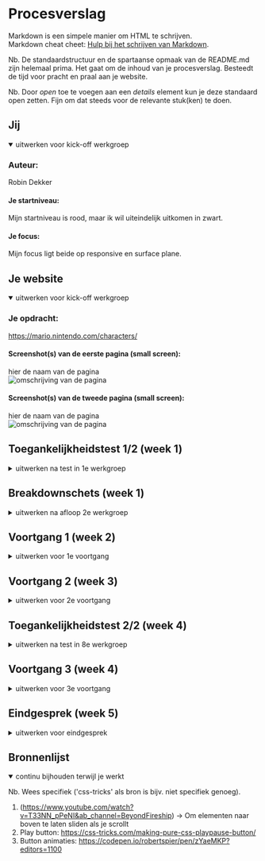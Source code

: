 # Procesverslag
Markdown is een simpele manier om HTML te schrijven.  
Markdown cheat cheet: [Hulp bij het schrijven van Markdown](https://github.com/adam-p/markdown-here/wiki/Markdown-Cheatsheet).

Nb. De standaardstructuur en de spartaanse opmaak van de README.md zijn helemaal prima. Het gaat om de inhoud van je procesverslag. Besteedt de tijd voor pracht en praal aan je website.

Nb. Door *open* toe te voegen aan een *details* element kun je deze standaard open zetten. Fijn om dat steeds voor de relevante stuk(ken) te doen.





## Jij

<details open>
  <summary>uitwerken voor kick-off werkgroep</summary>

  ### Auteur:
  Robin Dekker

  #### Je startniveau:
  Mijn startniveau is rood, maar ik wil uiteindelijk uitkomen in zwart.

  #### Je focus:
  Mijn focus ligt beide op responsive en surface plane.
 
</details>





## Je website

<details open>
  <summary>uitwerken voor kick-off werkgroep</summary>

  ### Je opdracht:
  <a>https://mario.nintendo.com/characters/</a>

  #### Screenshot(s) van de eerste pagina (small screen): 
  hier de naam van de pagina  
  <img src="readme-images/screenshot1.png" width="375px" alt="omschrijving van de pagina">

  #### Screenshot(s) van de tweede pagina (small screen):
  hier de naam van de pagina  
  <img src="readme-images/screenshot2.png" width="375px" alt="omschrijving van de pagina">
 
</details>



## Toegankelijkheidstest 1/2 (week 1)

<details>
  <summary>uitwerken na test in 1e werkgroep</summary>

  ### Bevindingen
  Lijst met je bevindingen die in de test naar voren kwamen:
  - Reduced Motion button
  - Buttons en articles zijn volledig klikbaar gemaakt
  - Duidelijke hovers
  

  #### Screenreader
  De screenreader is in het begin nog lastig om mee te werken. Door ctrl + option + U in te typen, krijg je een overzicht van de landmarks, links en headings op de pagina. Het klikken op een button kan ook nog lastig zijn als je niet weet waar de knoppen zitten. Verder is de webpagina wel goed ontworpen voor een screenreader, op een aantal kleine puntjes na.
  
  - De links zijn duidelijk, maar het zijn er wel veel. 
  - Bij de headings heb je alleen H1 en H2, er ontbreken er nog een paar.
  - De tekst in de articles wordt niet altijd voorgelezen.


  #### Muis en Toetsenbord 
  Je kan goed door de webpagina heen tabben. Er wordt duidelijk weergegeven waar je je bevindt door een gele rand om het element te plaatsen.
  
  - Het contrast met de gele rand is niet altijd even duidelijk.
  - Buttons worden wel duidelijk weergegeven.


  #### Motoriek (shocks, elastiekjes)
  Shocks: persoonlijk vond ik het erg moeilijk om mijn hand te bewegen met de shocks. Ze waren erg krachtig en ook wel pijnlijk. De webpagina is wel toegankelijk, omdat je vooral moet scrollen en lezen en er hoeft nergens getypt te worden. Articles zijn volledig klikbaar dus het is makkelijk om iets aan te klikken als je niet heel nauwkeurig bent. Dit geldt ook met de elastiekjes. De meeste buttons zijn ook groot en daarom makkelijk klikbaar.


  #### Visueel (brillen, contrast, kleurenblind, dark/light). 
  - Er is geen dark/light mode, maar dat is ook niet nodig. 
  - Het contrast van de tekst is goed, want het is meestal wit op een donkere achtergrond.
  - De afbeeldingen en achtergrond zijn vaak kleurrijk, dus dit kan soms moeilijk te zien zijn. Het contrast is hier soms laag.
  - De webpagina kent een duidelijke hiërarchie, dus het is makkelijk om elementen te vinden, ook als je het niet volledig kan zien.
  - De tekstgrootte is duidelijk, kan soms iets groter.

</details>



## Breakdownschets (week 1)

<details>
  <summary>uitwerken na afloop 2e werkgroep</summary>

  ### de hele pagina: 
  <img src="readme-images/breakdownschets.png" width="375px" alt="breakdown van de hele pagina">

</details>





## Voortgang 1 (week 2)

<details>
  <summary>uitwerken voor 1e voortgang</summary>

  ### Stand van zaken
  Het schrijven van de HTML ging goed. De opbouw van de pagina is duidelijk, vooral na het maken van de breakdownschets. De nav goed krijgen met css is nog lastig, maar na het maken van het huiswerk ging dit al beter. Het is belangrijk om nog een duidelijke structuur aan te brengen door middel van de headings. De afbeeldingen heb ik voor nu nog even achterwege gelaten.
  
  Ik heb ook al een begin gemaakt aan de css van de eerste pagina. Ik ben begonnen met de onderdelen die ik al begreep en dat ging goed. Voor nu staat het menu nog naast elkaar, maar later wil ik hier een hamburger menu van maken.
  
  Daarnaast heb ik het huiswerk elke keer bijgehouden. Ik heb veel geleerd van de opdrachten en kan het ook gelijk toepassen in mijn eigen website. Ik heb ervaren dat het belangrijk is om de opdrachten te blijven doen om het te begrijpen en kan daar ook veel voorbeelden uithalen. Wat ik niet meteen begrijp vraag ik vervolgens in de les en dan is het een stuk duidelijker. Ik moet er wel bij zeggen dat de opdrachten veel tijd kosten, maar de herhaling is goed om het te onthouden.


  ### Agenda voor meeting
  samen met je groepje opstellen

  | Marc     | Aya          | Mats    | Robin        |
  | ---            | ---                | ---          | ---              |
  | HTML en CSS kort laten zien voor feedback  | hoe zijn hier de h'tjes verdeeld (h1, h2, etc.)?            | plan opstellen ivm huiswerk bijhouden    | Kun je grid, flexbox en position door elkaar gebruiken? Of kan het ook anders?    |
  | - | - | - | Is mijn HTML goed uitgewerkt? Of wat mist er nog of kan beter? |

  Algemeen: Hamburger menu, Github (vullen we het goed in, zoals website link)

  ### Verslag van meeting
  hier na afloop snel de uitkomsten van de meeting vastleggen

  - Probeer de css selectoren korter te maken voor het overzicht, alleen uitschrijven als het nodig is.
  - Structuur houden binnen de css, zodat je het later makkelijk terug kan vinden.
  - Alleen divs gebruiken voor styling, niet voor andere dingen!
  
  - Grid, flexbox en position kunnen zeker door elkaar gebruikt worden.
  - HTML ziet er goed uit. Duidelijk verschil tussen sections en articles.
  - Voor Github vragen moet je bij de studentassistent zijn.
  - Hamburger menu wordt in de volgende lessen uitgelegd.

</details>





## Voortgang 2 (week 3)

<details>
  <summary>uitwerken voor 2e voortgang</summary>

  ### Stand van zaken
  Deze week ben ik goed opweg met de css, maar er moet nog wel veel gedaan worden. Ook heb ik de HTML van de tweede pagina af. Alleen weet ik nog niet hoe ik de uitklaptekst wil gaan doen. Het kan met Details/Summary, dat moet ik nog even opzoeken. Het hamburger menu is ook gelukt na het maken van de opdrachten. Deze week heb ik veel tijd besteed aan het maken van de opdrachten en daardoor niet heel veel kunnen doen aan mijn eigen website. Ik heb wel weer veel geleerd dus dat kan ik goed toepassen.


  ### Agenda voor meeting
  samen met je groepje opstellen

  | Marc      | Aya          | Mats    | Robin      |
  | ---            | ---                | ---          | ---              |
  | Alleen code laten zien  | Je kan de content veranderen zoals bijvoorbeeld een hamburgermenu img naar een kruisje door 'content: url()' in je css te zetten. Alleen hoe doe je dat als je geen url hebt maar een svg afbeelding?             | -    | Code laten zien    |
  | Geen specifieke vragen | - | - | Is het haalbaar om responsive en surface plane te doen? |


  ### Verslag van meeting
  - Het is haalbaar om beide te doen, maar begin sowieso eerst met 1. Als je tijd over hebt kun je altijd meer doen.
  - Goed de opdrachten blijven bijhouden om het te begrijpen.
  - Details/summary opzoeken.

</details>





## Toegankelijkheidstest 2/2 (week 4)

<details>
  <summary>uitwerken na test in 8e werkgroep</summary>

  ### Bevindingen
  - Contrast is goed, tekst is groot genoeg dus blijft leesbaar
  - Contrast op de paarse achtergrond is wat minder, maar nog wel leesbaar
  - Reduced motion button en andere buttons kunnen groter en moeten helemaal klikbaar zijn
  - Meer hovers gebruiken voor duidelijkheid
  - Reduced motion werkt wanneer je dit zelf instelt op jouw device.

  #### Screenreader
  De screenreader werkt goed en kan goed navigeren door de webpagina. 
  - Elke afbeelding heeft een alt-tekst.
  - Alle links zijn duidelijk en komen voor in het overzicht.
  - De headings zijn compleet.
  
  <img src="readme-images/links.png" width="375px" alt="klein scherm">
  <img src="readme-images/headings.png" width="375px" alt="klein scherm">


  #### Muis en Toetsenbord 
  Je kan goed door de webpagina heen tabben. Er wordt duidelijk weergegeven waar je je bevindt door een gele rand om het element te plaatsen.


  #### Motoriek (shocks, elastiekjes)
  De webpagina is en was al toegankelijk, omdat je vooral moet scrollen en lezen en er hoeft nergens getypt te worden. Articles zijn volledig klikbaar dus het is makkelijk om iets aan te klikken als je niet heel nauwkeurig bent. Dit geldt ook met de elastiekjes. De links en buttons zijn ook groot en volledig klikbaar, wat het makkelijker maakt.


  #### Visueel (brillen, contrast, kleurenblind, dark/light). 
  - Met blurred vision zijn de afbeeldingen nog herkenbaar en zijn H1 en H2 nogsteeds leesbaar. Andere tekst helaas niet.
  - De tekst heeft een hoog contrast en is in alle gevallen nog steeds leesbaar.
  - Er is geen dark/light mode, aangezien het een kleurrijk ontwerp is.

</details>





## Voortgang 3 (week 4)

<details>
  <summary>uitwerken voor 3e voortgang</summary>

  ### Stand van zaken
  Deze week heb ik veel vooruitgang geboekt en ben ik al bijna klaar. Ik loop iets achter met de opdrachten maar de onderdelen die belangrijk zijn voor mijn eigen website heb ik wel gemaakt en die kan ik ook goed gebruiken. De css voor beide pagina's is bijna af en ik heb ook JS toegevoegd. Ik moet alleen nog op een paar plekken de responsiveness verder uitwerken, maar ik weet hoe het werkt dus ik ben goed opweg. Wanneer dit klaar is, wil ik nog extra animaties toevoegen en ervoor zorgen dat onderdelen omhoog sliden wanneer je scrollt door de website. Daarnaast kijk ik deze week nog extra naar de buttons en de accessibility van de website.


  ### Agenda voor meeting
  samen met je groepje opstellen

  | Marc      | Mats          | Aya (ziek)    | Robin        |
  | ---            | ---                | ---          | ---              |
  | Code bekijken  | Code bekijken             |-    | mag ik een class gebruiken om een h1 visually hidden te maken?    |
  | Heeft mijn website voldoende variatie? | Is het gebruik van divs correct? | nog een punt | responsiveness op mijn 2e pagina werkt niet helemaal |
  | Mag ik var gebruiken als container rondom tags die wel syntax hebben?          | ...                | ...          |  is er genoeg variatie voor het surface deel of moet ik nog meer toevoegen              |
  | ---            | ---                | ---          | waarom ik maar op 1 button kan klikken en de andere buttons dan niet werken terwijl ze hetzelfde doen             |



  
  ### Verslag van meeting

  - Uitgebreidere JS toevoegen om alle buttons klikbaar te maken, met hulp van de docent
  - Tips om de responsiveness compleet te maken
  - Classes gebruiken mag wanneer het echt nodig is.
  - Er is niet een bepaald aantal elementen dat je nodig hebt voor de surface plane, de docent bepaald of het voldoende is, maar dat zie je ook wel.

</details>





## Eindgesprek (week 5)

<details>
  <summary>uitwerken voor eindgesprek</summary>

  ### Je uitkomst - karakteristiek screenshots:
  
  <img src="readme-images/ss1.png" width="375px" alt="klein scherm">
  <img src="readme-images/ss2.png" width="375px" alt="middel scherm">
  <img src="readme-images/ss3.png" width="375px" alt="groot scherm">
  <img src="readme-images/ss4.png" width="375px" alt="tweede pagina">
  


  ### Dit ging goed/Heb ik geleerd: 
  Waar ik het meest trots op ben, is dat ik heb geleerd hoe ik een menu kan laten in en uitklappen en dat het ook goed werkt. Daarnaast is het menu ook nog responsive. Dat is ook iets waar ik veel tijd in gestoken heb en dat ik nu goed kan.
  
  <img src="readme-images/ss5" width="375px" alt="menu">
  
  Daarnaast heb ik ook geleerd om elementen goed te positioneren, door middel van flexbox, grid en position te gebruiken. Ik beschik nu over veel meer vaardigheden om dit goed te doen en ik begrijp het ook. Na het maken van de opdrachten is flexbox en vooral grid veel duidelijker geworden en kan ik het nu meteen toepassen zonder voorbeeld.
  
  <img src="readme-images/grid.png" width="375px" alt="menu">
  
  Ook kan ik nu buttons klikbaar maken met een paar simpele regels css + JS.
  
  <img src="readme-images/goed1.png" width="375px" alt="menu">
  <img src="readme-images/goed2.png" width="375px" alt="menu">
  


  ### Dit was lastig/Is niet gelukt:
  De meeste dingen gingen goed, maar er zijn twee dingen niet gelukt. Ten eerste is het de reduced motion button werkend maken. Reduced motion werkt wel wanneer je dit zelf instelt bij de instellingen van je device, maar er gebeurt niks wanneer je op de button klikt. Ik weet ook niet zo goed hoe ik dit wel werkend moet maken. Het leek me erg lastig dus voor nu heb ik het gelaten.
  
  <img src="readme-images/ng1.png" width="375px" alt="reduced motion button werken & rode streep bij menu">
  
  Op de echte webpagina van Mario veranderen de plaatjes vanzelf na bepaalde tijd. Ik weet wel ongeveer hoe ik dit zou moeten doen met JS, maar dat is veel werk en hoort niet echt bij de opdracht van dit vak. Als ik meer tijd had zou ik dit wel nog verder willen uitwerken. Daar hoort ook bij dat je op de buttons kan klikken om handmatig de plaatjes te veranderen, dat werkt bij mij ook niet.
  
  <img src="readme-images/ng2.png" width="375px" alt="veranderende plaatjes">
</details>





## Bronnenlijst

<details open>
  <summary>continu bijhouden terwijl je werkt</summary>

  Nb. Wees specifiek ('css-tricks' als bron is bijv. niet specifiek genoeg).

  1. (https://www.youtube.com/watch?v=T33NN_pPeNI&ab_channel=BeyondFireship) -> Om elementen naar boven te laten sliden als je scrollt
  2. Play button: https://css-tricks.com/making-pure-css-playpause-button/
  3. Button animaties: https://codepen.io/robertspier/pen/zYaeMKP?editors=1100

</details>
